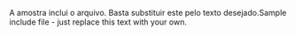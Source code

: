 <span data-ttu-id="ed885-101">A amostra inclui o arquivo. Basta substituir este pelo texto desejado.</span><span class="sxs-lookup"><span data-stu-id="ed885-101">Sample include file - just replace this text with your own.</span></span>